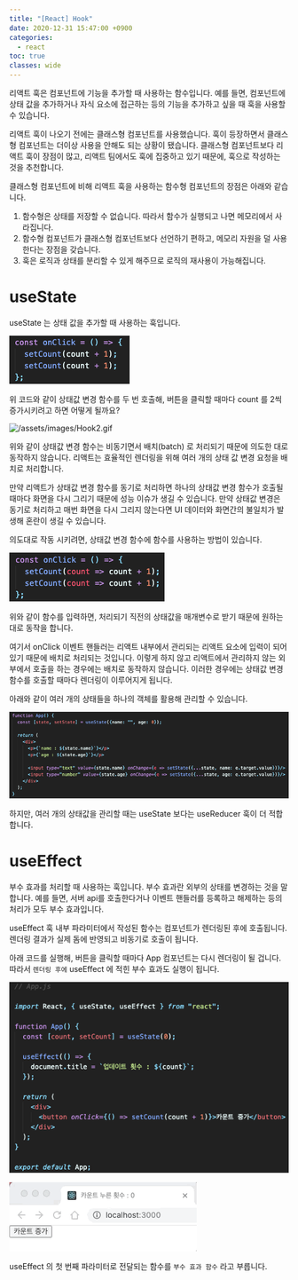 ```yaml
---
title: "[React] Hook"
date: 2020-12-31 15:47:00 +0900
categories:
  - react
toc: true
classes: wide
---
```


리액트 훅은 컴포넌트에 기능을 추가할 때 사용하는 함수입니다. 예를 들면, 컴포넌트에 상태 값을 추가하거나 자식 요소에 접근하는 등의 기능을 추가하고 싶을 때 훅을 사용할 수 있습니다.

리액트 훅이 나오기 전에는 클래스형 컴포넌트를 사용했습니다. 훅이 등장하면서 클래스형 컴포넌트는 더이상 사용을 안해도 되는 상황이 됐습니다. 클래스형 컴포넌트보다 리액트 훅이 장점이 많고, 리액트 팀에서도 훅에 집중하고 있기 때문에, 훅으로 작성하는 것을 추천합니다.

클래스형 컴포넌트에 비해 리액트 훅을 사용하는 함수형 컴포넌트의 장점은 아래와 같습니다.

1. 함수형은 상태를 저장할 수 없습니다. 따라서 함수가 실행되고 나면 메모리에서 사라집니다.
2. 함수형 컴포넌트가 클래스형 컴포넌트보다 선언하기 편하고, 메모리 자원을 덜 사용한다는 장점을 갖습니다.
3. 훅은 로직과 상태를 분리할 수 있게 해주므로 로직의 재사용이 가능해집니다.

# useState

useState 는 상태 값을 추가할 때 사용하는 훅입니다.

![/assets/images/Hook1.png](/assets/images/Hook1.png)

위 코드와 같이 상태값 변경 함수를 두 번 호출해, 버튼을 클릭할 때마다 count 를 2씩 증가시키려고 하면 어떻게 될까요?

![/assets/images/Hook2.gif](/assets/images/Hook2.gif)

위와 같이 상태값 변경 함수는 비동기면서 배치(batch) 로 처리되기 때문에 의도한 대로 동작하지 않습니다. 리액트는 효율적인 렌더링을 위해 여러 개의 상태 값 변경 요청을 배치로 처리합니다.

만약 리액트가 상태값 변경 함수를 동기로 처리하면 하나의 상태값 변경 함수가 호출될 때마다 화면을 다시 그리기 때문에 성능 이슈가 생길 수 있습니다. 만약 상태값 변경은 동기로 처리하고 매번 화면을 다시 그리지 않는다면 UI 데이터와 화면간의 불일치가 발생해 혼란이 생길 수 있습니다.

의도대로 작동 시키려면, 상태값 변경 함수에 함수를 사용하는 방법이 있습니다.

![/assets/images/Hook3.png](/assets/images/Hook3.png)

위와 같이 함수를 입력하면, 처리되기 직전의 상태값을 매개변수로 받기 때문에 원하는 대로 동작을 합니다.

여기서 onClick 이벤트 핸들러는 리액트 내부에서 관리되는 리액트 요소에 입력이 되어있기 때문에 배치로 처리되는 것입니다. 이렇게 하지 않고 리액트에서 관리하지 않는 외부에서 호출을 하는 경우에는 배치로 동작하지 않습니다. 이러한 경우에는 상태값 변경 함수를 호출할 때마다 렌더링이 이루어지게 됩니다.

아래와 같이 여러 개의 상태들을 하나의 객체를 활용해 관리할 수 있습니다.

![/assets/images/Hook4.png](/assets/images/Hook4.png)

하지만, 여러 개의 상태값을 관리할 때는 useState 보다는 useReducer 훅이 더 적합합니다.

# useEffect

부수 효과를 처리할 때 사용하는 훅입니다. 부수 효과란 외부의 상태를 변경하는 것을 말합니다. 예를 들면, 서버 api를 호출한다거나 이벤트 핸들러를 등록하고 해제하는 등의 처리가 모두 부수 효과입니다.

useEffect 훅 내부 파라미터에서 작성된 함수는 컴포넌트가 렌더링된 후에 호출됩니다. 렌더링 결과가 실제 돔에 반영되고 비동기로 호출이 됩니다.

아래 코드를 실행해, 버튼을 클릭할 때마다 App 컴포넌트는 다시 렌더링이 될 겁니다. 따라서 `렌더링 후에` useEffect 에 적힌 부수 효과도 실행이 됩니다.

![/assets/images/Hook5.png](/assets/images/Hook5.png)

![/assets/images/Hook6.gif](/assets/images/Hook6.gif)

useEffect 의 첫 번째 파라미터로 전달되는 함수를 `부수 효과 함수` 라고 부릅니다.
